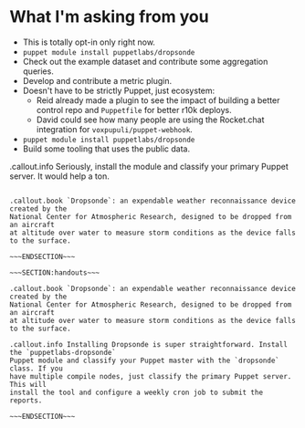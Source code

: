 <!SLIDE >
# What I'm asking from you

* This is totally opt-in only right now.
* `puppet module install puppetlabs/dropsonde`
* Check out the example dataset and contribute some aggregation queries.
* Develop and contribute a metric plugin.
* Doesn't have to be strictly Puppet, just ecosystem:
    * Reid already made a plugin to see the impact of building a better control repo and `Puppetfile` for better r10k deploys.
    * David could see how many people are using the Rocket.chat integration for `voxpupuli/puppet-webhook`.
* `puppet module install puppetlabs/dropsonde`
* Build some tooling that uses the public data.

.callout.info Seriously, install the module and classify your primary Puppet server. It would help a ton.

~~~SECTION:notes~~~

.callout.book `Dropsonde`: an expendable weather reconnaissance device created by the
National Center for Atmospheric Research, designed to be dropped from an aircraft
at altitude over water to measure storm conditions as the device falls to the surface.

~~~ENDSECTION~~~

~~~SECTION:handouts~~~

.callout.book `Dropsonde`: an expendable weather reconnaissance device created by the
National Center for Atmospheric Research, designed to be dropped from an aircraft
at altitude over water to measure storm conditions as the device falls to the surface.

.callout.info Installing Dropsonde is super straightforward. Install the `puppetlabs-dropsonde`
Puppet module and classify your Puppet master with the `dropsonde` class. If you
have multiple compile nodes, just classify the primary Puppet server. This will
install the tool and configure a weekly cron job to submit the reports.

~~~ENDSECTION~~~
